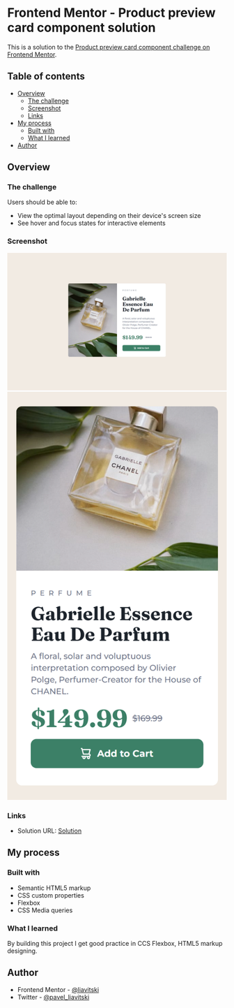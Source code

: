 # Frontend Mentor - Product preview card component solution

This is a solution to the [Product preview card component challenge on Frontend Mentor](https://www.frontendmentor.io/challenges/product-preview-card-component-GO7UmttRfa). 

## Table of contents

- [Overview](#overview)
  - [The challenge](#the-challenge)
  - [Screenshot](#screenshot)
  - [Links](#links)
- [My process](#my-process)
  - [Built with](#built-with)
  - [What I learned](#what-i-learned)
- [Author](#author)

## Overview

### The challenge

Users should be able to:

- View the optimal layout depending on their device's screen size
- See hover and focus states for interactive elements

### Screenshot

![desktop version (1440px)](images/screenshot_desktop(1440px).png)
![mobile version (375px)](images/screenshot_mobile(375px).png)

### Links

- Solution URL: [Solution](https://wondrous-semifreddo-9d53d3.netlify.app)

## My process

### Built with

- Semantic HTML5 markup
- CSS custom properties
- Flexbox
- CSS Media queries

### What I learned

By building this project I get good practice in CCS Flexbox, HTML5 markup designing.

## Author

- Frontend Mentor - [@liavitski](https://www.frontendmentor.io/profile/liavitski)
- Twitter - [@pavel_liavitski](https://twitter.com/pavel_liavitski)